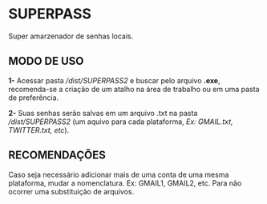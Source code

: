 # SUPERPASS
Super amarzenador de senhas locais.
## MODO DE USO
**1-** Acessar pasta _/dist/SUPERPASS2_ e buscar pelo arquivo **.exe**, recomenda-se a criação de um atalho na área de trabalho ou em uma pasta de preferência.

**2-** Suas senhas serão salvas em um arquivo .txt na pasta _/dist/SUPERPASS2_ (um aquivo para cada plataforma, _Ex: GMAIL.txt, TWITTER.txt, etc_).
## RECOMENDAÇÕES
Caso seja necessário adicionar mais de uma conta de uma mesma plataforma, mudar a nomenclatura. Ex: GMAIL1, GMAIL2, etc. Para não ocorrer uma substituição de arquivos.
